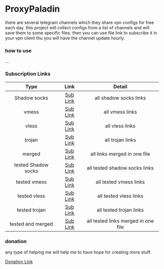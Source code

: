 # ProxyPaladin

there are several telegram channels which
they share vpn configs for free each day.
this project will collect configs from
a list of channels and will save them to
some specific files. then you can use file
link to subscribe it in your vpn client thu
you will have the channel update hourly.


### how to use
...


### Subscription Links

|          Type         |                                           Link                                                |                 Detail              |
|:-------------------:|:---------------------------------------------------------------------------------------------:|:-----------------------------------:|
| Shadow socks          | [Sub Link](https://raw.githubusercontent.com/tahmaseb73/ProxyPaladin/refs/heads/main/hub/ss.txt)                | all shadow socks links              |
|     vmess             | [Sub Link](https://raw.githubusercontent.com/tahmaseb73/ProxyPaladin/refs/heads/main/hub/vmess.txt)             |    all vmess links                  |
|     vless             | [Sub Link](https://raw.githubusercontent.com/tahmaseb73/ProxyPaladin/refs/heads/main/hub/vless.txt)             |    all vless links                  |
|     trojan            | [Sub Link](https://raw.githubusercontent.com/tahmaseb73/ProxyPaladin/refs/heads/main/hub/trojan.txt)            |    all trojan links                 |
|     merged            | [Sub Link](https://raw.githubusercontent.com/tahmaseb73/ProxyPaladin/refs/heads/main/hub/merged.txt)            | all links merged in one file        |
| tested Shadow socks   | [Sub Link](https://raw.githubusercontent.com/tahmaseb73/ProxyPaladin/refs/heads/main/hub/tested/ss.txt)         | all tested shadow socks links       |
| tested vmess          | [Sub Link](https://raw.githubusercontent.com/tahmaseb73/ProxyPaladin/refs/heads/main/hub/tested/vmess.txt)      |    all tested vmess links           |
| tested vless          | [Sub Link](https://raw.githubusercontent.com/tahmaseb73/ProxyPaladin/refs/heads/main/hub/tested/vless.txt)      |    all tested vless links           |
| tested trojan         | [Sub Link](https://raw.githubusercontent.com/tahmaseb73/ProxyPaladin/refs/heads/main/hub/tested/trojan.txt)     |    all tested trojan links          |
| tested and merged     | [Sub Link](https://raw.githubusercontent.com/tahmaseb73/ProxyPaladin/refs/heads/main/hub/tested/merged.txt)     | all tested links merged in one file |


### donation

any type of helping me
will help me to have hope
for creating more stuff.

[Donation Link](https://shabane.github.io/donate)
